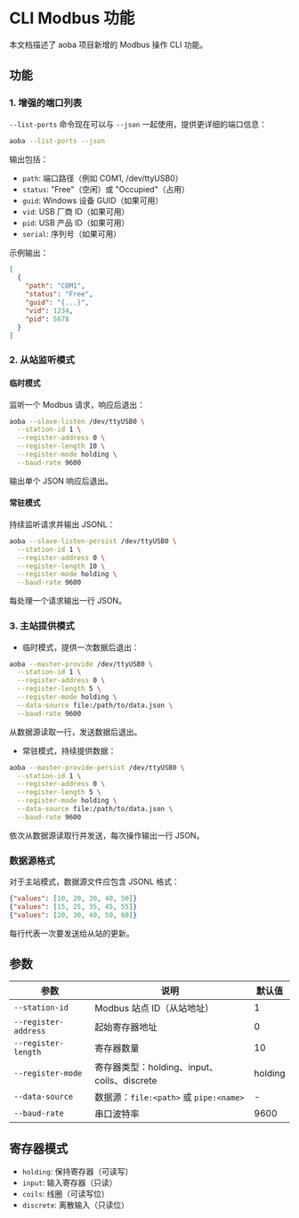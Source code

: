 # CLI Modbus 功能

本文档描述了 aoba 项目新增的 Modbus 操作 CLI 功能。

## 功能

### 1. 增强的端口列表

`--list-ports` 命令现在可以与 `--json` 一起使用，提供更详细的端口信息：

```bash
aoba --list-ports --json
```

输出包括：

- `path`: 端口路径（例如 COM1, /dev/ttyUSB0）
- `status`: "Free"（空闲）或 "Occupied"（占用）
- `guid`: Windows 设备 GUID（如果可用）
- `vid`: USB 厂商 ID（如果可用）
- `pid`: USB 产品 ID（如果可用）
- `serial`: 序列号（如果可用）

示例输出：

```json
[
  {
    "path": "COM1",
    "status": "Free",
    "guid": "{...}",
    "vid": 1234,
    "pid": 5678
  }
]
```

### 2. 从站监听模式

#### 临时模式

监听一个 Modbus 请求，响应后退出：

```bash
aoba --slave-listen /dev/ttyUSB0 \
  --station-id 1 \
  --register-address 0 \
  --register-length 10 \
  --register-mode holding \
  --baud-rate 9600
```

输出单个 JSON 响应后退出。

#### 常驻模式

持续监听请求并输出 JSONL：

```bash
aoba --slave-listen-persist /dev/ttyUSB0 \
  --station-id 1 \
  --register-address 0 \
  --register-length 10 \
  --register-mode holding \
  --baud-rate 9600
```

每处理一个请求输出一行 JSON。

### 3. 主站提供模式

- 临时模式，提供一次数据后退出：

```bash
aoba --master-provide /dev/ttyUSB0 \
  --station-id 1 \
  --register-address 0 \
  --register-length 5 \
  --register-mode holding \
  --data-source file:/path/to/data.json \
  --baud-rate 9600
```

从数据源读取一行，发送数据后退出。

- 常驻模式，持续提供数据：

```bash
aoba --master-provide-persist /dev/ttyUSB0 \
  --station-id 1 \
  --register-address 0 \
  --register-length 5 \
  --register-mode holding \
  --data-source file:/path/to/data.json \
  --baud-rate 9600
```

依次从数据源读取行并发送，每次操作输出一行 JSON。

### 数据源格式

对于主站模式，数据源文件应包含 JSONL 格式：

```json
{"values": [10, 20, 30, 40, 50]}
{"values": [15, 25, 35, 45, 55]}
{"values": [20, 30, 40, 50, 60]}
```

每行代表一次要发送给从站的更新。

## 参数

| 参数 | 说明 | 默认值 |
|-----------|-------------|---------|
| `--station-id` | Modbus 站点 ID（从站地址） | 1 |
| `--register-address` | 起始寄存器地址 | 0 |
| `--register-length` | 寄存器数量 | 10 |
| `--register-mode` | 寄存器类型：holding、input、coils、discrete | holding |
| `--data-source` | 数据源：`file:<path>` 或 `pipe:<name>` | - |
| `--baud-rate` | 串口波特率 | 9600 |

## 寄存器模式

- `holding`: 保持寄存器（可读写）
- `input`: 输入寄存器（只读）
- `coils`: 线圈（可读写位）
- `discrete`: 离散输入（只读位）
